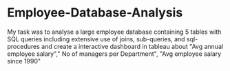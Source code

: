 # Employee-Database-Analysis
My task was to analyse a large employee database containing 5 tables with SQL queries including extensive use of joins, sub-queries, and sql-procedures and create a interactive dashboard in tableau about "Avg annual employee salary"," No of managers per Department", "Avg employee salary since 1990"
